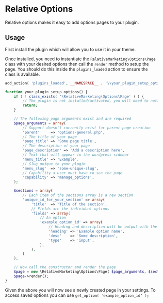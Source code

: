 # Relative Options

Relative options makes it easy to add options pages to your plugin.

## Usage

First install the plugin which will allow you to use it in your theme.

Once installed, you need to instantiate the `RelativeMarketing\Options\Page` class with your desired options then call the `render` method to setup the page. You should do this inside the `plugins_loaded` action to ensure the class is available.

```php
add_action( 'plugins_loaded', __NAMESPACE__ . '\\your_plugin_setup_options' );

function your_plugin_setup_options() {
	if ( ! class_exists( '\RelativeMarketing\Options\Page' ) ) {
		// The plugin is not installed/activated, you will need to notify the user
		return;
	}

	// The following page arguments exist and are required
	$page_arguments = array(
		// Support doesn't currently exist for parent page creation
		'parent'     => 'options-general.php',
		// The title of your page
		'page_title' => 'Some page title',
		// The description of your page
		'page_description' => 'Add a description here',
		// Text that will appear in the wordpress sidebar
		'menu_title' => 'Example',
		// Slug unique to your plugin
		'menu_slug'  => 'some-unique-slug',
		// Capability a user must have to see the page
		'capability' => 'manage_options',
	);

	$sections = array(
		// Each item of the sections array is a new section 
		'unique_id_for_your_section' => array(
			'title'  => 'Title of the section',
			// Fields are the individual options
			'fields' => array(
				// An option
				'example_option_id' => array(
					// Heading and description will be output with the field
					'heading' => 'Example option name',
					'desc'    => 'Some description',
					'type'    => 'input',
				),
			),
		)
	);

	// Now call the constructor and render the page
	$page = new \RelativeMarketing\Options\Page( $page_arguments, $sections );
	$page->render();
}
```

Given the above you will now see a newly created page in your settings. To access saved options you can use `get_option( 'example_option_id' );`

